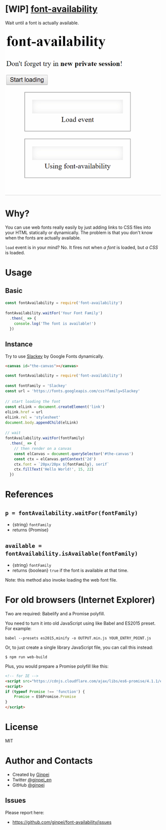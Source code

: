 # [WIP] [font-availability](https://github.com/ginpei/font-availability)

Wait until a font is actually available.

![Gif animation showing that one canvas without this library is rendered in generic font, the other one with it is rendered in proper font](./doc/demo.gif)

# Why?

You can use web fonts really easily by just adding links to CSS files into your HTML statically or dynamically.
The problem is that you don't know when the fonts are actually available.

`load` event is in your mind?
No.
It fires not when *a font* is loaded, but *a CSS* is loaded.

# Usage

## Basic

```js
const fontAvailability = require('font-availability')

fontAvailability.waitFor('Your Font Family')
  .then(_ => {
    console.log('The font is available!')
  })
```

## Instance

Try to use [Slackey](https://fonts.google.com/specimen/Slackey) by Google Fonts dynamically.

```html
<canvas id="the-canvas"></canvas>
```

```js
const fontAvailability = require('font-availability')

const fontFamily = 'Slackey'
const url = 'https://fonts.googleapis.com/css?family=Slackey'

// start loading the font
const elLink = document.createElement('link')
elLink.href = url
elLink.rel = 'stylesheet'
document.body.appendChild(elLink)

// wait
fontAvailability.waitFor(fontFamily)
  .then(_ => {
    // then render on a canvas
    const elCanvas = document.querySelector('#the-canvas')
    const ctx = elCanvas.getContext('2d')
    ctx.font = `20px/20px ${fontFamily}, serif`
    ctx.fillText('Hello World!', 15, 22)
  })
```

# References

## `p = fontAvailability.waitFor(fontFamily)`

- {string} `fontFamily`
- returns {Promise}

## `available = fontAvailability.isAvailable(fontFamily)`

- {string} `fontFamily`
- returns {boolean} `true` if the font is available at that time.

Note: this method also invoke loading the web font file.

# For old browsers (Internet Explorer)

Two are required: Babelify and a Promise polyfill.

You need to turn it into old JavaScript using like Babel and ES2015 preset. For example:

```console
babel --presets es2015,minify -o OUTPUT.min.js YOUR_ENTRY_POINT.js
```

Or, to just create a single library JavaScript file, you can call this instead:

```console
$ npm run web-build
```

Plus, you would prepare a Promise polyfill like this:

```html
<!-- for IE -->
<script src="https://cdnjs.cloudflare.com/ajax/libs/es6-promise/4.1.1/es6-promise.min.js"></script>
<script>
if (typeof Promise !== 'function') {
	Promise = ES6Promise.Promise
}
</script>
```

# License

MIT

# Author and Contacts

- Created by [Ginpei](https://ginpei.info)
- Twitter [@ginpei_en](https://twitter.com/ginpei_en)
- GitHub [@ginpei](https://github.com/ginpei)

## Issues

Please report here:

- https://github.com/ginpei/font-availability/issues
